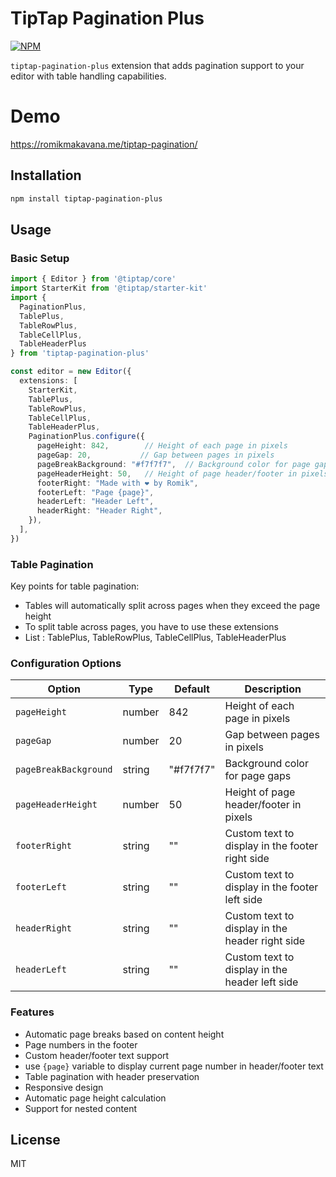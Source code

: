 # TipTap Pagination Plus
[![NPM](https://img.shields.io/npm/v/tiptap-pagination-plus.svg)](https://www.npmjs.com/package/tiptap-pagination-plus)

`tiptap-pagination-plus` extension that adds pagination support to your editor with table handling capabilities.


# Demo

https://romikmakavana.me/tiptap-pagination/

## Installation

```bash
npm install tiptap-pagination-plus
```

## Usage

### Basic Setup

```typescript
import { Editor } from '@tiptap/core'
import StarterKit from '@tiptap/starter-kit'
import { 
  PaginationPlus,
  TablePlus,
  TableRowPlus,
  TableCellPlus,
  TableHeaderPlus
} from 'tiptap-pagination-plus'

const editor = new Editor({
  extensions: [
    StarterKit,
    TablePlus,
    TableRowPlus,
    TableCellPlus,
    TableHeaderPlus,
    PaginationPlus.configure({
      pageHeight: 842,        // Height of each page in pixels
      pageGap: 20,           // Gap between pages in pixels
      pageBreakBackground: "#f7f7f7",  // Background color for page gaps
      pageHeaderHeight: 50,   // Height of page header/footer in pixels
      footerRight: "Made with ❤️ by Romik",
      footerLeft: "Page {page}",
      headerLeft: "Header Left",
      headerRight: "Header Right",
    }),
  ],
})
```

### Table Pagination

Key points for table pagination:
- Tables will automatically split across pages when they exceed the page height
- To split table across pages, you have to use these extensions
- List : TablePlus, TableRowPlus, TableCellPlus, TableHeaderPlus

### Configuration Options

| Option | Type | Default | Description |
|--------|------|---------|-------------|
| `pageHeight` | number | 842 | Height of each page in pixels |
| `pageGap` | number | 20 | Gap between pages in pixels |
| `pageBreakBackground` | string | "#f7f7f7" | Background color for page gaps |
| `pageHeaderHeight` | number | 50 | Height of page header/footer in pixels |
| `footerRight` | string | "" | Custom text to display in the footer right side |
| `footerLeft` | string | "" | Custom text to display in the footer left side |
| `headerRight` | string | "" | Custom text to display in the header right side |
| `headerLeft` | string | "" | Custom text to display in the header left side |

### Features

- Automatic page breaks based on content height
- Page numbers in the footer
- Custom header/footer text support
- use `{page}` variable to display current page number in header/footer text
- Table pagination with header preservation
- Responsive design
- Automatic page height calculation
- Support for nested content

## License

MIT
